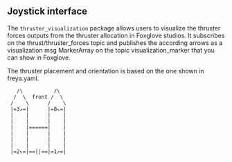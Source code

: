 ## Joystick interface
The `thruster_visualization` package allows users to visualize the thruster forces outputs from the thruster allocation in Foxglove studios.
It subscribes on the thrust/thruster_forces topic and publishes the according arrows as a visualization msg MarkerArray on the topic visualization_marker that you can show in Foxglove.

The thruster placement and orientation is based on the one shown in freya.yaml. 

 ```
    /\          /\
   /  \  front /  \
  /    \      /    \
  |=3↗=|      |=0↖=|
  |    |      |    |
  |    |      |    |
  |    |======|    |
  |    |      |    |
  |    |      |    |
  |    |      |    |
  |=2↖=|==||==|=1↗=|
 ```

